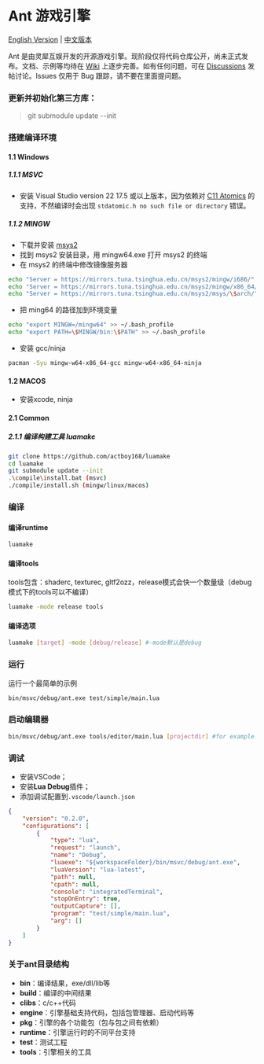 Ant 游戏引擎
=====

[English Version](./README.en.md) | [中文版本](./README.md)

Ant 是由灵犀互娱开发的开源游戏引擎。现阶段仅将代码仓库公开，尚未正式发布。文档、示例等均待在 [Wiki](https://github.com/ejoy/ant/wiki) 上逐步完善。如有任何问题，可在 [Discussions](https://github.com/ejoy/ant/discussions) 发帖讨论。Issues 仅用于 Bug 跟踪，请不要在里面提问题。

### 更新并初始化第三方库：

> git submodule update --init

### 搭建编译环境

#### 1.1 Windows
##### 1.1.1 MSVC
- 安装 Visual Studio version 22 17.5 或以上版本，因为依赖对 [C11 Atomics](https://devblogs.microsoft.com/visualstudio/visual-studio-2022-17-5-released/#atomics) 的支持，不然编译时会出现 `stdatomic.h no such file or directory` 错误。

##### 1.1.2 MINGW
- 下载并安装 [msys2](https://www.msys2.org/)
- 找到 msys2 安装目录，用 mingw64.exe 打开 msys2 的终端
- 在 msys2 的终端中修改镜像服务器
``` bash
echo "Server = https://mirrors.tuna.tsinghua.edu.cn/msys2/mingw/i686/" > /etc/pacman.d/mirrorlist.mingw32
echo "Server = https://mirrors.tuna.tsinghua.edu.cn/msys2/mingw/x86_64/" > /etc/pacman.d/mirrorlist.mingw64
echo "Server = https://mirrors.tuna.tsinghua.edu.cn/msys2/msys/\$arch/" > /etc/pacman.d/mirrorlist.msys
```

- 把 ming64 的路径加到环境变量
``` bash
echo "export MINGW=/mingw64" >> ~/.bash_profile
echo "export PATH=\$MINGW/bin:\$PATH" >> ~/.bash_profile
```

- 安装 gcc/ninja
``` bash
pacman -Syu mingw-w64-x86_64-gcc mingw-w64-x86_64-ninja
```

#### 1.2 MACOS
- 安装xcode, ninja

#### 2.1 Common
##### 2.1.1 编译构建工具 luamake

``` bash
git clone https://github.com/actboy168/luamake
cd luamake
git submodule update --init
.\compile\install.bat (msvc)
./compile/install.sh (mingw/linux/macos)
```

### 编译

#### 编译runtime

``` bash
luamake
```

#### 编译tools
tools包含：shaderc, texturec, gltf2ozz，release模式会快一个数量级（debug模式下的tools可以不编译）
 
``` bash
luamake -mode release tools
```

#### 编译选项
``` bash
luamake [target] -mode [debug/release] #-mode默认是debug
```

### 运行
运行一个最简单的示例
``` bash
bin/msvc/debug/ant.exe test/simple/main.lua
```

### 启动编辑器

```bash
bin/msvc/debug/ant.exe tools/editor/main.lua [projectdir] #for example: test/simple
```

### 调试

- 安装VSCode；
- 安装**Lua Debug**插件；
- 添加调试配置到`.vscode/launch.json`
``` json
{
    "version": "0.2.0",
    "configurations": [
        {
            "type": "lua",
            "request": "launch",
            "name": "Debug",
            "luaexe": "${workspaceFolder}/bin/msvc/debug/ant.exe",
            "luaVersion": "lua-latest",
            "path": null,
            "cpath": null,
            "console": "integratedTerminal",
            "stopOnEntry": true,
            "outputCapture": [],
            "program": "test/simple/main.lua",
            "arg": []
        }
    ]
}
```

### 关于ant目录结构
- **bin**：编译结果，exe/dll/lib等
- **build**：编译的中间结果
- **clibs**：c/c++代码
- **engine**：引擎基础支持代码，包括包管理器、启动代码等
- **pkg**：引擎的各个功能包（包与包之间有依赖）
- **runtime**：引擎运行时的不同平台支持
- **test**：测试工程
- **tools**：引擎相关的工具
